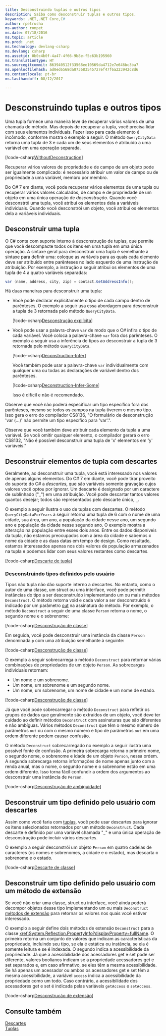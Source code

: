 ```yaml
---
title: Desconstruindo tuplas e outros tipos
description: Saiba como desconstruir tuplas e outros tipos.
keywords: .NET,.NET Core,C#
author: rpetrusha
ms-author: ronpet
ms.date: 07/18/2016
ms.topic: article
ms.prod: .net
ms.technology: devlang-csharp
ms.devlang: csharp
ms.assetid: 0b0c4b0f-4a47-4f66-9b8e-f5c63b195960
ms.translationtype: HT
ms.sourcegitcommit: 863940512f33568ee10569da4712e7e646bc3ba7
ms.openlocfilehash: ad0ed6568da073683545727ef47f6a223942c8d6
ms.contentlocale: pt-br
ms.lasthandoff: 08/12/2017

---
```

# <a name="deconstructing-tuples-and-other-types"></a>Desconstruindo tuplas e outros tipos #

Uma tupla fornece uma maneira leve de recuperar vários valores de uma chamada de método. Mas depois de recuperar a tupla, você precisa lidar com seus elementos individuais. Fazer isso para cada elemento é incômodo, conforme mostra o exemplo a seguir. O método `QueryCityData` retorna uma tupla de 3 e cada um de seus elementos é atribuído a uma variável em uma operação separada.

[!code-csharp[WithoutDeconstruction](../../samples/snippets/csharp/programming-guide/deconstructing-tuples/deconstruct-tuple1.cs)]

Recuperar vários valores de propriedade e de campo de um objeto pode ser igualmente complicado: é necessário atribuir um valor de campo ou de propriedade a uma variável, membro por membro. 

Do C# 7 em diante, você pode recuperar vários elementos de uma tupla ou recuperar vários valores calculados, de campo e de propriedade de um objeto em uma única operação de *desconstrução*. Quando você desconstrói uma tupla, você atribui os elementos dela a variáveis individuais. Quando você desconstrói um objeto, você atribui os elementos dela a variáveis individuais. 

## <a name="deconstructing-a-tuple"></a>Desconstruir uma tupla

O C# conta com suporte interno à desconstrução de tuplas, que permite que você descompacte todos os itens em uma tupla em uma única operação. A sintaxe geral para desconstruir uma tupla é semelhante à sintaxe para definir uma: coloque as variáveis para as quais cada elemento deve ser atribuído entre parênteses no lado esquerdo de uma instrução de atribuição. Por exemplo, a instrução a seguir atribui os elementos de uma tupla de 4 a quatro variáveis separadas:

```csharp
var (name, address, city, zip) = contact.GetAddressInfo();
```

Há duas maneiras para desconstruir uma tupla:

- Você pode declarar explicitamente o tipo de cada campo dentro de parênteses. O exemplo a seguir usa essa abordagem para desconstruir a tupla de 3 retornada pelo método `QueryCityData`.

    [!code-csharp[Desconstrução explícita](../../samples/snippets/csharp/programming-guide/deconstructing-tuples/deconstruct-tuple2.cs#1)]

- Você pode usar a palavra-chave `var` de modo que o C# infira o tipo de cada variável. Você coloca a palavra-chave `var` fora dos parênteses. O exemplo a seguir usa a inferência de tipos ao desconstruir a tupla de 3 retornada pelo método `QueryCityData`.
 
    [!code-csharp[Deconstruction-Infer](../../samples/snippets/csharp/programming-guide/deconstructing-tuples/deconstruct-tuple3.cs#1)]

    Você também pode usar a palavra-chave `var` individualmente com qualquer uma ou todas as declarações de variável dentro dos parênteses. 

    [!code-csharp[Deconstruction-Infer-Some](../../samples/snippets/csharp/programming-guide/deconstructing-tuples/deconstruct-tuple4.cs#1)]

    Isso é difícil e não é recomendado.

Observe que você não poderá especificar um tipo específico fora dos parênteses, mesmo se todos os campos na tupla tiverem o mesmo tipo. Isso gera o erro do compilador CS8136, "O formulário de desconstrução 'var (...)' não permite um tipo específico para 'var'.".

Observe que você também deve atribuir cada elemento da tupla a uma variável. Se você omitir qualquer elemento, o compilador gerará o erro CS8132, "Não é possível desconstruir uma tupla de 'x' elementos em 'y' variáveis."

## <a name="deconstructing-tuple-elements-with-discards"></a>Desconstruir elementos de tupla com descartes

Geralmente, ao desconstruir uma tupla, você está interessado nos valores de apenas alguns elementos. Do C# 7 em diante, você pode tirar proveito do suporte do C# a *descartes*, que são variáveis somente gravação cujos valores você optou por ignorar. Um descarte é designado por um caractere de sublinhado ("\_") em uma atribuição. Você pode descartar tantos valores quantos desejar; todos são representados pelo descarte único, `_`.

O exemplo a seguir ilustra o uso de tuplas com descartes. O método `QueryCityDataForYears` a seguir retorna uma tupla de 6 com o nome de uma cidade, sua área, um ano, a população da cidade nesse ano, um segundo ano e população da cidade nesse segundo ano. O exemplo mostra a alteração na população entre esses dois anos. Entre os dados disponíveis da tupla, não estamos preocupados com a área da cidade e sabemos o nome da cidade e as duas datas em tempo de design. Como resultado, estamos interessados apenas nos dois valores de população armazenados na tupla e podemos lidar com seus valores restantes como descartes.  

[!code-csharp[Descarte de tupla](../../samples/snippets/csharp/programming-guide/deconstructing-tuples/discard-tuple1.cs)]

### <a name="deconstructing-user-defined-types"></a>Desconstruindo tipos definidos pelo usuário

Tipos não tupla não dão suporte interno a descartes. No entanto, como o autor de uma classe, um struct ou uma interface, você pode permitir instâncias do tipo a ser desconstruído implementando um ou mais métodos `Deconstruct`. O método retorna void e cada valor a ser desconstruído é indicado por um parâmetro [out](language-reference/keywords/out-parameter-modifier.md) na assinatura do método. Por exemplo, o método `Deconstruct` a seguir de uma classe `Person` retorna o nome, o segundo nome e o sobrenome:

[!code-csharp[Desconstrução de classe](../../samples/snippets/csharp/programming-guide/deconstructing-tuples/deconstruct-class1.cs#1)]

Em seguida, você pode desconstruir uma instância da classe `Person` denominada `p` com uma atribuição semelhante à seguinte:

[!code-csharp[Desconstrução de classe](../../samples/snippets/csharp/programming-guide/deconstructing-tuples/deconstruct-class1.cs#2)]

O exemplo a seguir sobrecarrega o método `Deconstruct` para retornar várias combinações de propriedades de um objeto `Person`. As sobrecargas individuais retornam:

- Um nome e um sobrenome.
- Um nome, um sobrenome e um segundo nome.
- Um nome, um sobrenome, um nome de cidade e um nome de estado.

[!code-csharp[Desconstrução de classe](../../samples/snippets/csharp/programming-guide/deconstructing-tuples/deconstruct-class2.cs)]

Já que você pode sobrecarregar o método `Deconstruct` para refletir os grupos de dados que geralmente são extraídos de um objeto, você deve ter cuidado ao definir métodos `Deconstruct` com assinaturas que são diferentes e não ambíguas. Vários métodos `Deconstruct` que têm o mesmo número de parâmetros `out` ou com o mesmo número e tipo de parâmetros `out` em uma ordem diferente podem causar confusão. 

O método `Deconstruct` sobrecarregado no exemplo a seguir ilustra uma possível fonte de confusão. A primeira sobrecarga retorna o primeiro nome, o segundo nome, o sobrenome e idade de um objeto `Person`, nessa ordem. A segunda sobrecarga retorna informações de nome apenas junto com a renda anual, mas o nome, o segundo nome e o sobrenome estão em uma ordem diferente. Isso torna fácil confundir a ordem dos argumentos ao desconstruir uma instância de `Person`.

[!code-csharp[Desconstrução de ambiguidade](../../samples/snippets/csharp/programming-guide/deconstructing-tuples/deconstruct-ambiguous.cs)]

## <a name="deconstructing-a-user-defined-type-with-discards"></a>Desconstruir um tipo definido pelo usuário com descartes

Assim como você faria com [tuplas](#deconstructing-tuple-elements-with-discards), você pode usar descartes para ignorar os itens selecionados retornados por um método `Deconstruct`. Cada descarte é definido por uma variável chamada "\_" e uma única operação de desconstrução pode incluir vários descartes.

O exemplo a seguir desconstrói um objeto `Person` em quatro cadeias de caracteres (os nomes e sobrenomes, a cidade e o estado), mas descarta o sobrenome e o estado.

[!code-csharp[Descarte de classe](../../samples/snippets/csharp/programming-guide/deconstructing-tuples/class-discard1.cs#1)]

## <a name="deconstructing-a-user-defined-type-with-an-extension-method"></a>Desconstruir um tipo definido pelo usuário com um método de extensão

Se você não criar uma classe, struct ou interface, você ainda poderá decompor objetos desse tipo implementando um ou mais `Deconstruct` [métodos de extensão](programming-guide/classes-and-structs/extension-methods.md) para retornar os valores nos quais você estiver interessado. 

O exemplo a seguir define dois métodos de extensão `Deconstruct` para a classe <xref:System.Reflection.PropertyInfo?displayProperty=fullName>. O primeiro retorna um conjunto de valores que indicam as características da propriedade, incluindo seu tipo, se ela é estática ou instância, se ela é somente leitura e se é indexada. O segundo indica a acessibilidade da propriedade. Já que a acessibilidade dos acessadores get e set pode ser diferente, valores boolianos indicam se a propriedade acessadores get e set separados e, em caso afirmativo, se eles têm a mesma acessibilidade. Se há apenas um acessador ou ambos os acessadores get e set têm a mesma acessibilidade, a variável `access` indica a acessibilidade da propriedade como um todo. Caso contrário, a acessibilidade dos acessadores get e set é indicada pelas variáveis `getAccess` e `setAccess`.

[!code-csharp[Desconstrução de extensão](../../samples/snippets/csharp/programming-guide/deconstructing-tuples/deconstruct-extension1.cs)]
 
## <a name="see-also"></a>Consulte também
[Descartes](discards.md)   
[Tuplas](tuples.md)  

